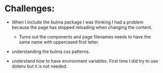 # Challenges:

- When I include the bulma package I was thinking I had a problem because the page has stopped reloading when changing the content.
  - Turns out the components and page filenames needs to have the same name with uppercased first letter.

- understanding the bulma css patterns.

- understand how to have environment variables. First time I did try to use dotenv but it is not needed.
